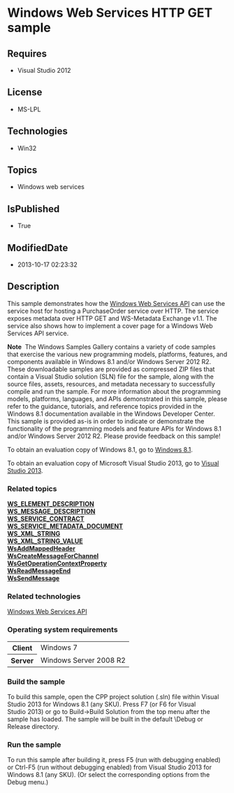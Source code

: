 # Windows Web Services HTTP GET sample
## Requires
* Visual Studio 2012
## License
* MS-LPL
## Technologies
* Win32
## Topics
* Windows web services
## IsPublished
* True
## ModifiedDate
* 2013-10-17 02:23:32
## Description

<div id="mainSection">
<p>This sample demonstrates how the <a href="http://msdn.microsoft.com/en-us/library/windows/desktop/dd430435">
Windows Web Services API</a> can use the service host for hosting a PurchaseOrder service over HTTP. The service exposes metadata over HTTP GET and WS-Metadata Exchange v1.1. The service also shows how to implement a cover page for a Windows Web Services API
 service. </p>
<p class="note"><b>Note</b>&nbsp;&nbsp;The Windows Samples Gallery contains a variety of code samples that exercise the various new programming models, platforms, features, and components available in Windows&nbsp;8.1 and/or Windows Server&nbsp;2012&nbsp;R2. These downloadable samples
 are provided as compressed ZIP files that contain a Visual Studio solution (SLN) file for the sample, along with the source files, assets, resources, and metadata necessary to successfully compile and run the sample. For more information about the programming
 models, platforms, languages, and APIs demonstrated in this sample, please refer to the guidance, tutorials, and reference topics provided in the Windows&nbsp;8.1 documentation available in the Windows Developer Center. This sample is provided as-is in order to
 indicate or demonstrate the functionality of the programming models and feature APIs for Windows&nbsp;8.1 and/or Windows Server&nbsp;2012&nbsp;R2. Please provide feedback on this sample!</p>
<p>To obtain an evaluation copy of Windows&nbsp;8.1, go to <a href="http://go.microsoft.com/fwlink/p/?linkid=301696">
Windows&nbsp;8.1</a>.</p>
<p>To obtain an evaluation copy of Microsoft Visual Studio&nbsp;2013, go to <a href="http://go.microsoft.com/fwlink/p/?linkid=301697">
Visual Studio&nbsp;2013</a>.</p>
<h3><a id="related_topics"></a>Related topics</h3>
<dl><dt><a href="http://msdn.microsoft.com/en-us/library/windows/desktop/dd401822"><b>WS_ELEMENT_DESCRIPTION</b></a>
</dt><dt><a href="http://msdn.microsoft.com/en-us/library/windows/desktop/dd401954"><b>WS_MESSAGE_DESCRIPTION</b></a>
</dt><dt><a href="http://msdn.microsoft.com/en-us/library/windows/desktop/dd323418"><b>WS_SERVICE_CONTRACT</b></a>
</dt><dt><a href="http://msdn.microsoft.com/en-us/library/windows/desktop/dd323427"><b>WS_SERVICE_METADATA_DOCUMENT</b></a>
</dt><dt><a href="http://msdn.microsoft.com/en-us/library/windows/desktop/dd323559"><b>WS_XML_STRING</b></a>
</dt><dt><a href="http://msdn.microsoft.com/en-us/library/windows/desktop/dd323563"><b>WS_XML_STRING_VALUE</b></a>
</dt><dt><a href="http://msdn.microsoft.com/en-us/library/windows/desktop/dd430481"><b>WsAddMappedHeader</b></a>
</dt><dt><a href="http://msdn.microsoft.com/en-us/library/windows/desktop/dd430502"><b>WsCreateMessageForChannel</b></a>
</dt><dt><a href="http://msdn.microsoft.com/en-us/library/windows/desktop/dd430553"><b>WsGetOperationContextProperty</b></a>
</dt><dt><a href="http://msdn.microsoft.com/en-us/library/windows/desktop/dd430593"><b>WsReadMessageEnd</b></a>
</dt><dt><a href="http://msdn.microsoft.com/en-us/library/windows/desktop/dd430623"><b>WsSendMessage</b></a>
</dt></dl>
<h3>Related technologies</h3>
<a href="http://msdn.microsoft.com/en-us/library/windows/desktop/dd430435">Windows Web Services API</a>
<h3>Operating system requirements</h3>
<table>
<tbody>
<tr>
<th>Client</th>
<td><dt>Windows&nbsp;7 </dt></td>
</tr>
<tr>
<th>Server</th>
<td><dt>Windows Server&nbsp;2008&nbsp;R2 </dt></td>
</tr>
</tbody>
</table>
<h3>Build the sample</h3>
<p>To build this sample, open the CPP project solution (.sln) file within Visual Studio&nbsp;2013 for Windows&nbsp;8.1 (any SKU). Press F7 (or F6 for Visual Studio&nbsp;2013) or go to Build-&gt;Build Solution from the top menu after the sample has loaded. The sample will
 be built in the default \Debug or Release directory.</p>
<h3>Run the sample</h3>
<p>To run this sample after building it, press F5 (run with debugging enabled) or Ctrl-F5 (run without debugging enabled) from Visual Studio&nbsp;2013 for Windows&nbsp;8.1 (any SKU). (Or select the corresponding options from the Debug menu.)</p>
</div>
